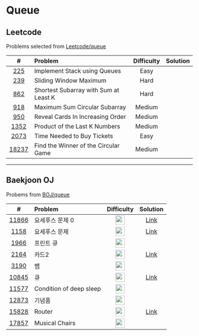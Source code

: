 # Queue

## Leetcode
Problems selected from [Leetcode/queue](https://leetcode.com/tag/queue/)

|  #   | Problem | Difficulty | Solution |
| :--: | :----- | :--------: | :------: |
| <a href="https://leetcode.com/problems/implement-stack-using-queues/" target="_blank">225</a>  | Implement Stack using Queues | Easy | | 
| <a href="https://leetcode.com/problems/sliding-window-maximum/" target="_blank">239</a>  | Sliding Window Maximum | Hard | | 
| <a href="https://leetcode.com/problems/shortest-subarray-with-sum-at-least-k/" target="_blank">862</a>  | Shortest Subarray with Sum at Least K | Hard | | 
| <a href="https://leetcode.com/problems/maximum-sum-circular-subarray/" target="_blank">918</a>  | Maximum Sum Circular Subarray | Medium | | 
| <a href="https://leetcode.com/problems/reveal-cards-in-increasing-order/" target="_blank">950</a>  | Reveal Cards In Increasing Order | Medium | | 
| <a href="https://leetcode.com/problems/product-of-the-last-k-numbers/" target="_blank">1352</a>  | Product of the Last K Numbers | Medium | | 
| <a href="https://leetcode.com/problems/time-needed-to-buy-tickets" target="_blank">2073</a>  | Time Needed to Buy Tickets | Easy | | 
| <a href="https://leetcode.com/problems/find-the-winner-of-the-circular-game/" target="_blank">18237</a>  | Find the Winner of the Circular Game | Medium | | 

---

## Baekjoon OJ
Probems from [BOJ/queue](https://www.acmicpc.net/problemset?sort=ac_desc&algo=72)

|  #   | Problem | Difficulty | Solution |
| :--: | :----- | :--------: | :------: |
| <a href="https://www.acmicpc.net/problem/11866" target="_blank">11866</a>  | 요세푸스 문제 0 | <img src="https://static.solved.ac/tier_small/7.svg" style="width: 25px" /> | <a href="https://github.com/gonexvii/baekjoon-programmers/tree/main/%EB%B0%B1%EC%A4%80/Silver/1158.%E2%80%85%EC%9A%94%EC%84%B8%ED%91%B8%EC%8A%A4%E2%80%85%EB%AC%B8%EC%A0%9C" target="_blank">Link</a> | 
| <a href="https://www.acmicpc.net/problem/1158" target="_blank">1158</a>  | 요세푸스 문제 | <img src="https://static.solved.ac/tier_small/7.svg" style="width: 25px" /> | <a href="https://github.com/gonexvii/baekjoon-programmers/tree/main/%EB%B0%B1%EC%A4%80/Silver/1158.%E2%80%85%EC%9A%94%EC%84%B8%ED%91%B8%EC%8A%A4%E2%80%85%EB%AC%B8%EC%A0%9C" target="_blank">Link</a>| 
| <a href="https://www.acmicpc.net/problem/1966" target="_blank">1966</a>  | 프린트 큐 | <img src="https://static.solved.ac/tier_small/8.svg" style="width: 25px" /> | | 
| <a href="https://www.acmicpc.net/problem/2164" target="_blank">2164</a>  | 카드2 | <img src="https://static.solved.ac/tier_small/7.svg" style="width: 25px" /> | <a href="https://github.com/gonexvii/baekjoon-programmers/tree/main/%EB%B0%B1%EC%A4%80/Silver/2164.%E2%80%85%EC%B9%B4%EB%93%9C2" target="_blank">Link</a> | 
| <a href="https://www.acmicpc.net/problem/3190" target="_blank">3190</a>  | 뱀 | <img src="https://static.solved.ac/tier_small/11.svg" style="width: 25px" /> | | 
| <a href="https://www.acmicpc.net/problem/10845" target="_blank">10845</a>  | 큐 | <img src="https://static.solved.ac/tier_small/7.svg" style="width: 25px" /> | <a href="https://github.com/gonexvii/baekjoon-programmers/tree/main/%EB%B0%B1%EC%A4%80/Silver/10845.%E2%80%85%ED%81%90" targe="_blank">Link</a> | 
| <a href="https://www.acmicpc.net/problem/11577" target="_blank">11577</a>  | Condition of deep sleep | <img src="https://static.solved.ac/tier_small/13.svg" style="width: 25px" /> | | 
| <a href="https://www.acmicpc.net/problem/12873" target="_blank">12873</a>  | 기념품 | <img src="https://static.solved.ac/tier_small/5.svg" style="width: 25px" /> | |
| <a href="https://www.acmicpc.net/problem/15828" target="_blank">15828</a>  | Router | <img src="https://static.solved.ac/tier_small/7.svg" style="width: 25px" /> | <a href="https://github.com/gonexvii/baekjoon-programmers/tree/main/%EB%B0%B1%EC%A4%80/Silver/15828.%E2%80%85Router" target="_blank">Link</a> | 
| <a href="https://www.acmicpc.net/problem/17857" target="_blank">17857</a>  | Musical Chairs | <img src="https://static.solved.ac/tier_small/5.svg" style="width: 25px" /> | | 